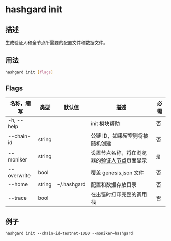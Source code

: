 # hashgard init

## 描述

生成验证人和全节点所需要的配置文件和数据文件。

## 用法

```bash
hashgard init [flags]
```

## Flags

| 名称，缩写  | 类型   | 默认值      | 描述                                                                                | 必需 |
| ----------- | ------ | ----------- | ------------------------------------- | -------- |
| -h, --help  |        |             | init 模块帮助                                                                       | 否       |
| --chain-id  | string |             | 公链 ID，如果留空则将被随机创建                                                     | 否       |
| --moniker   | string |             | 设置节点名称，将在浏览器的[验证人节点](https://www.gardplorer.io/validator)页面显示 | `是`     |
| --overwrite | bool   |             | 覆盖 genesis.json 文件                                                              | 否       |
| --home      | string | ~/.hashgard | 配置和数据存放目录                                                                  | 否       |
| --trace     | bool   |             | 在出错时打印完整的调用栈                                                            | 否       |

## 例子

`hashgard init --chain-id=testnet-1000 --moniker=hashgard`
